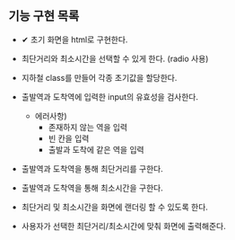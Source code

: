 ## 기능 구현 목록

- ✔ 초기 화면을 html로 구현한다.

- 최단거리와 최소시간을 선택할 수 있게 한다. (radio 사용)

- 지하철 class를 만들어 각종 초기값을 할당한다.

- 출발역과 도착역에 입력한 input의 유효성을 검사한다.

  - 에러사항)
    - 존재하지 않는 역을 입력
    - 빈 칸을 입력
    - 출발과 도착에 같은 역을 입력

- 출발역과 도착역을 통해 최단거리를 구한다.

- 출발역과 도착역을 통해 최소시간을 구한다.

- 최단거리 및 최소시간을 화면에 랜더링 할 수 있도록 한다.

- 사용자가 선택한 최단거리/최소시간에 맞춰 화면에 출력해준다.
